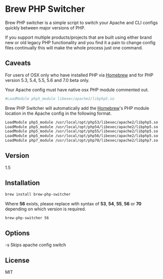 Brew PHP Switcher
=========

Brew PHP switcher is a simple script to switch your Apache and CLI configs quickly between major versions of PHP.

If you support multiple products/projects that are built using either brand new or old legacy PHP functionality and you find it a pain to change config files continually this will make the whole process just one command.

Caveats
-------

For users of OSX only who have installed PHP via [Homebrew] and for PHP version 5.3, 5.4, 5.5, 5.6 and 7.0 beta only.

Your Apache config must have native osx PHP module commented out.
```sh
#LoadModule php5_module libexec/apache2/libphp5.so
```

Brew PHP Switcher will automatically add the [Homebrew]'s PHP module location in the Apache config in the following format.
```sh
LoadModule php5_module /usr/local/opt/php53/libexec/apache2/libphp5.so
LoadModule php5_module /usr/local/opt/php54/libexec/apache2/libphp5.so
LoadModule php5_module /usr/local/opt/php55/libexec/apache2/libphp5.so
LoadModule php5_module /usr/local/opt/php56/libexec/apache2/libphp5.so
LoadModule php7_module /usr/local/opt/php70/libexec/apache2/libphp7.so
```

Version
----

1.5

Installation
--------------
```sh
brew install brew-php-switcher
```

Where **56** exists, please replace with syntax of **53**, **54**, **55**, **56** or **70** depending on which version is required.
```sh
brew-php-switcher 56
```

Options
--------------

-s Skips apache config switch

License
----

MIT

[Homebrew]:http://http://brew.sh/
[@p_cook]:http://twitter.com/p_cook
